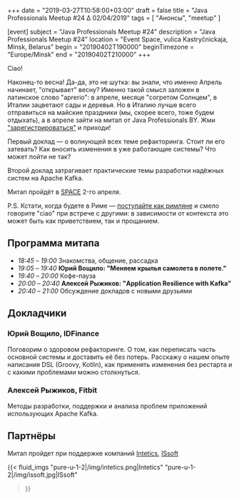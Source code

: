 +++
date = "2019-03-27T10:58:00+03:00"
draft = false
title = "Java Professionals Meetup #24 ∆ 02/04/2019"
tags = [
    "Анонсы", "meetup"
]

[event]
subject = "Java Professionals Meetup #24"
description = "Java Professionals Meetup #24"
location = "Event Space, vulica Kastryčnickaja, Minsk, Belarus"
begin = "20190402T190000"
beginTimezone = "Europe/Minsk"
end = "20190402T210000"
+++

Сiao!

Наконец-то весна!
Да-да, это не шутка: вы знали, что именно Апрель начинает, "открывает" весну?
Именно такой смысл заложен в латинское слово "aprerio": в апреле, месяце "согретом Солнцем", в Италии зацветают сады и деревья.
Но в Италию лучше всего отправиться на майские праздники (мы, скорее всего, тоже будем отдыхать), а в апреле зайти на митап от Java Professionals BY.
Жми ["зарегистрироваться"](http://bit.ly/jprof_reg_24) и приходи!

<!--more-->

Первый доклад — о волнующей всех теме рефакторинга.
Стоит ли его затевать?
Как вносить изменения в уже работающие системы?
Что может пойти не так?

Второй доклад затрагивает практические темы разработки надёжных систем на Apache Kafka. 

Митап пройдёт в [SPACE](http://eventspace.by) 2-го апреля. 

P.S. Кстати, когда будете в Риме — [поступайте как римляне](https://en.wikipedia.org/wiki/When_in_Rome,_do_as_the_Romans_do) и смело говорите "ciao" при встрече с другими: в зависимости от контекста это может быть как приветствием, так и прощанием.

## Программа митапа
* _18:45_ – _19:00_ Знакомства, общение, рассадка
* _19:05_ – _19:40_ **Юрий Вощило: "Меняем крылья самолета в полете."**
* _19:40_ – _20:00_ Кофе-пауза
* _20:00_ – _20:40_ **Алексей Рыжиков: "Application Resilience with Kafka"**
* _20:40_ – _21:00_ Обсуждение докладов с новыми друзьями

## Докладчики

### Юрий Вощило, IDFinance

Поговорим о здоровом рефакторинге.
О том, как переписать часть основной системы и доставить её без потерь.
Расскажу о нашем опыте написания DSL (Groovy, Kotlin), как применять изменения без рестарта и с какими проблемами можно столкнуться.

### Алексей Рыжиков, Fitbit

Методы разработки, поддержки и анализа проблем приложений использующих Apache Kafka.

## Партнёры

Митап пройдет при поддержке компаний [Intetics](http://intetics.com), [ISsoft](http://www.issoft.by)

{{< fluid_imgs
  "pure-u-1-2|/img/intetics.png|Intetics"
  "pure-u-1-2|/img/issoft.jpg|ISsoft"
>}}
